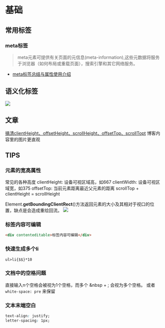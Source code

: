 # 基础

## 常用标签
### meta标签

> meta元素可提供有关页面的元信息(meta-information),这些元数据将服务于浏览器（如何布局或重载页面），搜索引擎和其它网络服务。

- [meta标签总结与属性使用介绍](https://segmentfault.com/a/1190000004279791)

## 语义化标签

![](https://s1.ax1x.com/2022/09/20/xCHSIg.png)

## 文章
[搞清clientHeight、offsetHeight、scrollHeight、offsetTop、scrollTopt](https://blog.csdn.net/qq_35430000/article/details/80277587) 博客内容里的图片更直观

## TIPS
### 元素的宽高属性
  常见的各种高度
  clientHeight: 设备可视区域高，如667
  clientWidth: 设备可视区域宽，如375
  offsetTop:  当前元素距离最近父元素的距离
  scrollTop + clientHeight = scrollHeight

  Element.**getBoundingClientRect**()方法返回元素的大小及其相对于视口的位置，缺点是会造成重绘回流。
  ![](https://s1.ax1x.com/2022/09/20/xPMqEt.png)

### 标签内容可编辑
  ```html
  <div contenteditable>标签内容可编辑</div>
  ```
### 快速生成多个li
  ```html
  ul>li{$$}*10
  ```
### 文档中的空格问题
  直接输入n个空格会被视为1个空格，而多个 &nbsp + ; 会视为多个空格。
  或者`white-space: pre` 来保留
  
### 文本末端空白
  ```css
  text-align: justify;
  letter-spacing: 1px;
  ```
